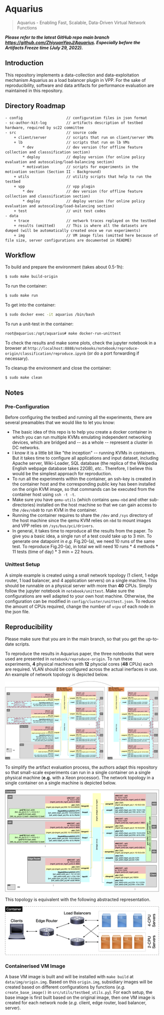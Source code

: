 # Aquarius

> Aquarius - Enabling Fast, Scalable, Data-Driven Virtual Network Functions

***Please refer to the latest GitHub repo main branch https://github.com/ZhiyuanYaoJ/Aquarius. Especially before the Artifacts Freeze time (July 29, 2022).***

## Introduction

This repository implements a data-collection and data-exploitation mechanism Aquarius as a load balancer plugin in VPP. 
For the sake of reproducibility, software and data artifacts for performance evaluation are maintained in this repository.

## Directory Roadmap

```
- config                    // configuration files in json format
- sc-author-kit-log         // artifacts description of testbed hardware, required by sc22 committee
- src                       // source code
    + client/server         // scripts that run on client/server VMs
    + lb                    // scripts that run on lb VMs
        * dev               // dev version (for offline feature collection and classsification section)
        * deploy            // deploy version (for online policy evaluation and autoscaling/load-balancing section)
        * motivation        // scripts for experiments in the motivation section (Section II - Background)
    + utils                 // utility scripts that help to run the testbed
    + vpp                   // vpp plugin
        * dev               // dev version (for offline feature collection and classsification section)
        * deploy            // deploy version (for online policy evaluation and autoscaling/load-balancing section)
    + test                  // unit test codes
- data                      
    + trace                 // network traces replayed on the testbed
    + results (omitted)     // This is where all the datasets are dumped (will be automatically created once we run experiments)
    + img                   // VM image files (omitted here because of file size, server configurations are documented in README)
```

## Workflow

To build and prepare the environment (takes about 0.5-1h):

```bash
$ sudo make build-origin
```

To run the container:

```bash
$ sudo make run
```

To get into the container:

```bash
$ sudo docker exec -it aquarius /bin/bash
```

To run a unit-test in the container:

```bash
root@aquarius:/opt/aquarius# make docker-run-unittest
```

To check the results and make some plots, check the jupyter notebook in a browser at `http://localhost:8888/notebooks/notebook/reproduce-origin/classification/reproduce.ipynb` (or do a port forwarding if necessary).

To cleanup the environment and close the container:

```bash
$ sudo make clean
```



## Notes

### Pre-Configuration

Before configuring the testbed and running all the experiments, there are several preamables that we would like to let you know: 
- The basic idea of this repo is to help you create a docker container in which you can run multiple KVMs emulating independent networking devices, which are bridged and -- as a whole -- represent a cluster in DC networks. 
- I know it is a little bit like "the inception" -- running KVMs in containers. But it takes time to configure all applications and input dataset, including Apache server, Wiki-Loader, SQL database (the replica of the Wikipedia English webpage database takes 22GB), _etc._. Therefore, I believe this would be the simplest approach for reproduction.
- To run all the experiments within the container, an ssh-key is created in the container host and the corresponding public key has been installed on the origin KVM image, so that commands can be executed from the container host using `ssh -t -t`.
- Make sure you have `qemu-utils` (which contains `qemu-nbd` and other sub-directories) installed on the host machine so that we can gain access to the `/dev/nbd0` to run KVM in the container.
- Running the container requires to share the `/dev` and `/sys` directory of the host machine since the qemu KVM relies on `nbd` to mount images and VPP relies on `/sys/bus/pci/drivers`.
- In general, it takes time to reproduce all the results from the paper. To give you a basic idea, a single run of a test could take up to 3 min. To generate one datapoint in _e.g._ Fig.20-(a), we need 10 runs of the same test. To reproduce Fig.20-(a), in total we will need 10 runs * 
4 methods * 11 tests (time of day) * 3 min = 22 hours.

### Unittest Setup

A simple example is created using a small network topology (1 client, 1 edge router, 1 load balancer, and 4 application servers) on a single machine.
This should be runnable on a physical server with more than **40** CPUs. 
Simply follow the jupyter notebook in `notebook/unittest`. 
Make sure the configurations are well adapted to your own host machine.
Otherwise, the configuration can be modified in `config/cluster/unittest.json`. 
To reduce the amount of CPUs required, change the number of `vcpu` of each node in the json file.

## Reproducibility

Please make sure that you are in the main branch, so that you get the up-to-date scripts.

To reproduce the results in Aquarius paper, the three notebooks that were used are presented in `notebook/reproduce-origin`.
To run these experiments, **4** physical machines with **12** physcial cores (**48** CPUs) each are required. 
VLAN should be configured across the actual inerfaces in use. 
An example of network topology is depicted below.

![Multi-server Topology](data/figures/testbed-topo-vlan.png)

To simplify the artifact evaluation process, the authors adapt this repository so that small-scale experiments can run in a single container on a single physical machine (**e.g.** with a Xeon processor).
The network topology in a single container on a single machine is depicted below.

![Single-container Topology](data/figures/testbed-topo-detail.png)

This topology is equivalent with the following abstracted representation.

![Single-server Topology (Abstracted)](data/figures/topo-example.png)

### Containerised VM Image

A base VM image is built and will be installed with `make build` at `data/img/origin.img`.
Based on this `origin.img`, subsidiary images will be created based on different configurations by functions (_e.g._ `create_base_image()` in `src/utils/testbed_utils.py`).
For each setup, the base image is first built based on the original image, then one VM image is created for each network node (_e.g._ client, edge router, load balancer, server).
